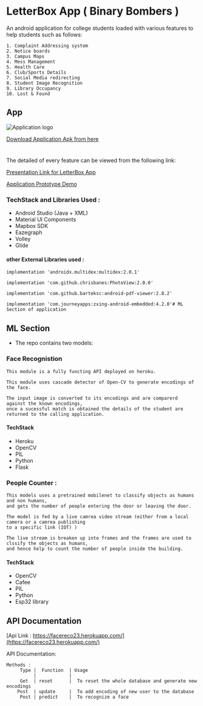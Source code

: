 
# LetterBox App ( Binary Bombers )

An android application for college students loaded with various features to help students such as follows:

    1. Complaint Addressing system
    2. Notice boards
    3. Campus Maps
    4. Mess Management
    5. Health Care
    6. Club/Sports Details
    7. Social Media redirecting
    8. Student Image Recognition
    9. Library Occupancy
    10. Lost & Found



## App

![Application logo](https://firebasestorage.googleapis.com/v0/b/appitup-60933.appspot.com/o/Application%20Logo%2FMAIN%20LOGO%20shadow%20design.png?alt=media&token=d8bdb1a2-e9c1-4baf-89ce-3cbd079ad49c "Application Logo")

[Download Application Apk from here](https://drive.google.com/file/d/1FATGvXwtR_-r_WpMBNYdij4mhAqttO_g/view?usp=sharing)

# 


The detailed of every feature can be viewed from the following link:

[Presentation Link for LetterBox App](https://drive.google.com/file/d/1anl-dX30krNLPDplzVcc2JH_58ijJt0y/view?usp=sharing)

[Application Prototype Demo](https://drive.google.com/file/d/1Cn5siyW_3icyJRLa-k-vDn8fLrb0Dedb/view?usp=sharing)

### TechStack and Libraries Used :

* Android Studio (Java + XML)
* Material UI Components
* Mapbox SDK 
* Eazegraph
* Volley
* Glide

#### other External Libraries used :

    implementation 'androidx.multidex:multidex:2.0.1'

    implementation 'com.github.chrisbanes:PhotoView:2.0.0'

    implementation 'com.github.barteksc:android-pdf-viewer:2.8.2'

    implementation 'com.journeyapps:zxing-android-embedded:4.2.0'# ML Section of application

## ML Section 

* The repo contains two models:

### Face Recognistion

    This module is a fully functing API deployed on heroku.

    This module uses cascade detector of Open-CV to generate encodings of the face.

    The input image is converted to its encodings and are comparerd against the known encodings,
    once a sucessful match is obtained the details of the student are returned to the calling application.

#### TechStack

* Heroku 
* OpenCV 
* PIL 
* Python 
* Flask


### People Counter :

    This models uses a pretrained mobilenet to classify objects as humans and non humans,
    and gets the number of people entering the door or leaving the door.

    The model is fed by a live camrea video stream (either from a local camera or a camrea publishing
    to a specific link (IOT) )

    The live stream is breaken up into frames and the frames are used to clssify the objects as humans,
    and hence help to count the number of people inside the building.
    
#### TechStack

* OpenCV
* Cafee 
* PIL 
* Python 
* Esp32 library

        
## API Documentation

[Api Link : https://facereco23.herokuapp.com/](https://facereco23.herokuapp.com/)

API Documentation: 

    Methods : 
         Type |  Function  | Usage
              |            |
         Get  | reset      |  To reset the whole database and generate new encodings
        Post  | update     |  To add encoding of new user to the database
         Post | predict    |  To recognize a face
        
    
    
